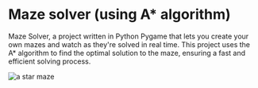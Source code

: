 # Maze solver (using A* algorithm)

Maze Solver, a project written in Python Pygame that lets you create your own mazes and watch as they're solved in real time. This project uses the A* algorithm to find the optimal solution to the maze, ensuring a fast and efficient solving process.


![a star maze](https://github.com/khaledkamr/Maze-solver-using-A-star/assets/146660003/df2eedab-53d8-4b98-a9e3-6fb5f361e55f)

